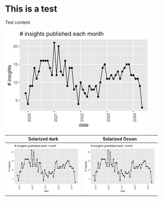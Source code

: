 # This is a test

Test content

![](assets/insights_per_month.png "insights per month")


Solarized dark             |  Solarized Ocean
:-------------------------:|:-------------------------:
![](assets/insights_per_month.png "insights per month")  |  ![](assets/insights_per_month.png "insights per month")
